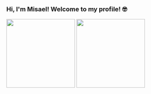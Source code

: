 ### Hi, I'm Misael! Welcome to my profile! 🤓

<div>
  
  <img height="180em" src="https://github-readme-stats.vercel.app/api?username=MisaelKosmalski&layout=compact&show_icons=true&hide=prs,issues,contribs&theme=neon"/>
  <img height="180em" src="https://github-readme-stats.vercel.app/api/top-langs/?username=MisaelKosmalski&layout=compact&langs_count=16&theme=neon"/>
    
</div>


